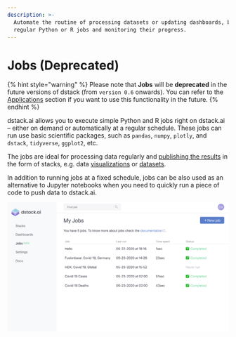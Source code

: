 ```yaml
---
description: >-
  Automate the routine of processing datasets or updating dashboards, by running
  regular Python or R jobs and monitoring their progress.
---
```


# Jobs \(Deprecated\)

{% hint style="warning" %}
Please note that **Jobs** will be **deprecated** in the future versions of dstack \(from `version 0.6` onwards\). You can refer to the [Applications](applications.md) section if you want to use this functionality in the future.
{% endhint %}

dstack.ai allows you to execute simple Python and R jobs right on dstack.ai – either on demand or automatically at a regular schedule. These jobs can run use basic scientific packages, such as `pandas`, `numpy`, `plotly`, and `dstack`, `tidyverse`, `ggplot2`, etc.

The jobs are ideal for processing data regularly and [publishing the results](pushing-visualizations.md#pushing-static-visualizations-or-datasets) in the form of stacks, e.g. data [visualizations](../tutorials/plotting-libraries.md) or [datasets](../tutorials/datasets.md).

In addition to running jobs at a fixed schedule, jobs can be also used as an alternative to Jupyter notebooks when you need to quickly run a piece of code to push data to dstack.ai.

![](../.gitbook/assets/slide7.02f04eff.png)

